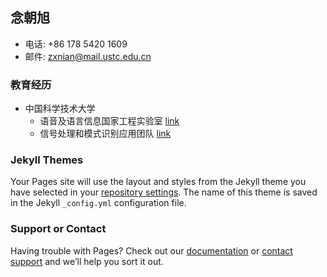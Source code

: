 ## 念朝旭

- 电话: +86 178 5420 1609
- 邮件: zxnian@mail.ustc.edu.cn


### 教育经历

- 中国科学技术大学            
    - 语音及语言信息国家工程实验室 [link](http://nelslip.ustc.edu.cn/)
    - 信号处理和模式识别应用团队 [link](http://staff.ustc.edu.cn/~jundu/index.html)



### Jekyll Themes

Your Pages site will use the layout and styles from the Jekyll theme you have selected in your [repository settings](https://github.com/elissopp/elissopp.github.io/settings/pages). The name of this theme is saved in the Jekyll `_config.yml` configuration file.

### Support or Contact

Having trouble with Pages? Check out our [documentation](https://docs.github.com/categories/github-pages-basics/) or [contact support](https://support.github.com/contact) and we’ll help you sort it out.
